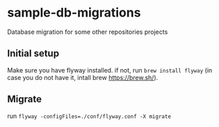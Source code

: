 # sample-db-migrations
Database migration for some other repositories projects

## Initial setup

Make sure you have flyway installed.
if not, run ```brew install flyway``` (in case you do not have it, intall brew https://brew.sh/).

## Migrate

run ```flyway -configFiles=./conf/flyway.conf -X migrate```
